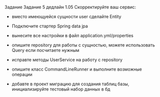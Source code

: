 Задание
Задание 5 дедлайн 1.05
Скорректируйте ваш сервис:

- вместо имеющуейся сущности user сделайте Entity

- Подключите стартер Spring data jpa

- вынесите все настройки в файл application.yml/properties

- опишите repository для работы с сущностью, можете использовать Query если посчитаете нужным

- исправте методы UserService на работу с repository

- опишите класс CommandLineRunner и выполните возможные операции

- добавте в проект миграцию для создания таблиц базы, инициализируйте тестовый набор данных в бд